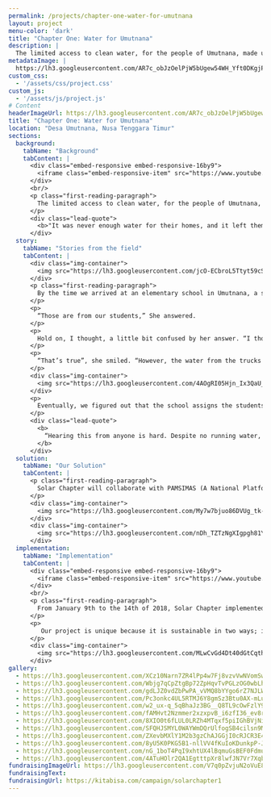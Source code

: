 ```yaml
---
permalink: /projects/chapter-one-water-for-umutnana
layout: project
menu-color: 'dark'
title: "Chapter One: Water for Umutnana"
description: |
  The limited access to clean water, for the people of Umutnana, made us aware of the substandard living conditions still experienced by many Indonesian citizens. It is a challenge to obtain clean water in Umutnana. More than 700 people in the Umutnana Village, East_ Nusa Tenggara, lack access to clean water. These villagers must walk two kilometers from their homes in order to obtain water. Each day they need to make three trips, which is about four hours of their time. Time that could be spent doing something productive or their own lives. This problem gave rise to the birth of Solar Chapter
metadataImage: |
  https://lh3.googleusercontent.com/AR7c_obJzOelPjW5bUgew54WH_Yft0DKgjPs7Z7iKpFWmYQA-OriQg5KM_jUL7tUuAiS8UdFqTUMyL99Qk3h7NOKRXVhyT5R-hXavajvlt0Hoh6VyD4YzTi_fRoufey_whk9e7BuX_wAELAtQXSW8n6NDc_YhlTGzsUhUd8rZqifH6AQ3mWR6AvxiMEuvLKkUKNpIkNhPNYS-WA1NtgMPExgrae54nR3PzGOfSu5axAxiZcn3jx1UL_kbe7Q2G2c11BIYUH2jLerqzeLuCpxi9u39jIbvhNE8ciO3nENsnAVJL2SgKysGLLjFUULw4kFxe8vOp7AqtOnZ17fVJ1gBn8LPKNGFpJx7BDYf6SdVnTRr4UPZw5w3VeAbbwUaEw5CwAGa9Z_D8F2mjXQiWaescLdD7DigKnpL-bfSVdloAJTBaq2ApS2X5K8ts5Uh4aKWWNSXymenvMTkjJbHC9IN7DsKMUO_BxKZkvQXJja6C04oKM1AgRI-Cnl_ZDTWDduxtLLise4g0RO1KfH39qluiDvyyp-TVFZfxqMl8YqY-XDC3hthlv-yQPrviub86NQNXhxP0mx8wWEHacvggf1qa_s1eEvIeUV9WWLbASkFgD_M99VGIo05mV0c94HaNhJfgFdXzZbqovfxPLcbyrpQCRcxiOhfdFatQvZKh6aPwqdmZye2QdJA9cVhfGkwzMRpx3RNmTo9pTV70hMN0Z5KpgPMjzCErdnJ7Nx7ml8hbANyOFQ9ZrpMUs=w1453-h969-no
custom_css:
  - '/assets/css/project.css'
custom_js: 
  - '/assets/js/project.js'
# Content
headerImageUrl: https://lh3.googleusercontent.com/AR7c_obJzOelPjW5bUgew54WH_Yft0DKgjPs7Z7iKpFWmYQA-OriQg5KM_jUL7tUuAiS8UdFqTUMyL99Qk3h7NOKRXVhyT5R-hXavajvlt0Hoh6VyD4YzTi_fRoufey_whk9e7BuX_wAELAtQXSW8n6NDc_YhlTGzsUhUd8rZqifH6AQ3mWR6AvxiMEuvLKkUKNpIkNhPNYS-WA1NtgMPExgrae54nR3PzGOfSu5axAxiZcn3jx1UL_kbe7Q2G2c11BIYUH2jLerqzeLuCpxi9u39jIbvhNE8ciO3nENsnAVJL2SgKysGLLjFUULw4kFxe8vOp7AqtOnZ17fVJ1gBn8LPKNGFpJx7BDYf6SdVnTRr4UPZw5w3VeAbbwUaEw5CwAGa9Z_D8F2mjXQiWaescLdD7DigKnpL-bfSVdloAJTBaq2ApS2X5K8ts5Uh4aKWWNSXymenvMTkjJbHC9IN7DsKMUO_BxKZkvQXJja6C04oKM1AgRI-Cnl_ZDTWDduxtLLise4g0RO1KfH39qluiDvyyp-TVFZfxqMl8YqY-XDC3hthlv-yQPrviub86NQNXhxP0mx8wWEHacvggf1qa_s1eEvIeUV9WWLbASkFgD_M99VGIo05mV0c94HaNhJfgFdXzZbqovfxPLcbyrpQCRcxiOhfdFatQvZKh6aPwqdmZye2QdJA9cVhfGkwzMRpx3RNmTo9pTV70hMN0Z5KpgPMjzCErdnJ7Nx7ml8hbANyOFQ9ZrpMUs=w1453-h969-no
title: "Chapter One: Water for Umutnana"
location: "Desa Umutnana, Nusa Tenggara Timur"
sections:
  background:
    tabName: "Background"
    tabContent: |
      <div class="embed-responsive embed-responsive-16by9">
        <iframe class="embed-responsive-item" src="https://www.youtube.com/embed/-RNLg9QljP0" frameborder="0" allow="accelerometer; autoplay; encrypted-media; gyroscope; picture-in-picture" allowfullscreen></iframe>
      </div>
      <br/>
      <p class="first-reading-paragraph">
        The limited access to clean water, for the people of Umutnana, made us aware of the substandard living conditions still experienced by many Indonesian citizens. It is a challenge to obtain clean water in Umutnana. More than 700 people in the Umutnana Village, East_ Nusa Tenggara, lack access to clean water. These villagers must walk two kilometers from their homes in order to obtain water. Each day they need to make three trips, which is about four hours of their time. Time that could be spent doing something productive or their own lives. This problem gave rise to the birth of Solar Chapter
      </p>
      <div class="lead-quote">
        <b>"It was never enough water for their homes, and it left them little time to earn money, study, and achieve their dreams."</b>
      </div>
  story:
    tabName: "Stories from the field"
    tabContent: |
      <div class="img-container">
        <img src="https://lh3.googleusercontent.com/jcO-ECbroL5Ttyt59cSPnEupSyKdsO9iGzAIL7LUabj3fUm8sClhUI6pUqNERx0RUW8dchr_j_6mtDdubYmbPaGkNPQN11v4yCwIIurgr5s2x-Ke-Oto-WIoWant2XgRVsiSUAJ-zJvF7KqFVRj010QoDaaIpOp1jjAW3ahNKSp0wcLnJ8NXVKgh9rwd1UgDKJKY7s_17RC9vFg6JREfFKa3rJyFrPZDHTSx3eSwRIDckoMdw_0PIx8_XyZMEFVnkCBVG6_ZQoNuelUegh0qVGx6Bbr8w_H6MJ6HRO7t-98MxkB_3d3RJIkHxEh1o6lyWfz6dqizaxEIyNiac40tj9oUPS18SHOLxk5aR7VdAkkR1p8rot_eWeKclgBwefYDMxqIEJWIH9dljJyOOk4K6MSGgd0PaDLIdpO52tpy5MEzI0XorS8_yZjattl0tdagF9aHZ9LyWk2e-RWoxA6qSRCrISyVsscNdIaH8PrA4wRO9LuKG9hXbHftT0nloJ0DDdid0ghgwUiSnGy5gXc0-PQIg1VaYU2ukFNxabUJ3FZYR7mSZLe9mVwNQfCugPu6nVshSzTckmxqEaNZeaCcKTtsO-kTsc3hSPlaAjX7mNmUGK2oDk7KaL0VGbsfmK8N6CTAYehYs0iK5TSaQaxKrX-pycGj4gI-5dnTleM0G0MUg6OzZl4XZrmfKVyYQYI1GA8KFS3ttmVWB4Uhkya07LjPUwDgnuakyPN4ZOT7wxymFo4o3ed4eI8=w500-h375-no" class="img-fluid" />
      </div>
      <p class="first-reading-paragraph">
        By the time we arrived at an elementary school in Umutnana, a small crowd of students and teachers had already gathered to welcome us. We will never be able to forget the warm welcome and seeing those excited faces. One of the teachers, Mrs. Angela, led us to rows of chairs in the middle of the field. As we walked by, I saw plenty of empty buckets outside the classrooms. Curious, I asked Mrs. Angela what the buckets were there for.
      </p>
      <p>
        “Those are from our students,” She answered.
      </p>
      <p>
        Hold on, I thought, a little bit confused by her answer. “I thought the water for the school came from the water trucks that deliver the water every week”, I responded.
      </p>
      <p>
        “That’s true”, she smiled. “However, the water from the trucks is very expensive and our school cannot afford to buy water for all of the students”.
      </p>
      <div class="img-container">
        <img src="https://lh3.googleusercontent.com/4AOgRI05Hjn_Ix3QaU_YA5gjLYPIoprWGj6W7parAhSYUIVUzhkhVbl1zdvpkVJb8Y-etZGg2hiZ_HdHz3rs7YijBRLx_ZbBvKCMq_3lMEyyRDJgH0jOOXZt1oP6daK2IMX58oOGWC9Dm74CiBl6z03KbQr_EgZcbNPiSStUVt5Xg-tBYIur3biUFy9_RQhH0nY1uIe_5Pv2_-0k5t_7JlPOgn8P9d0Ror18i3DxVD0iEXnk5CeypMTH4xVxNFE0VWImSNgygFOzETFQQCcR4BrAo1P5s2QpuqafSOllGYBwOklWzjGyicrVeq5Ow03V1aRD1b2LNQoMTQoEYXF1MxdPH8RdH8m4pBbUGqOm261EpMVPJtFnmlhPmPCfmxwX-9jKykK9S0VUoRGyBJmgwg8u-kKZlaYSHD_rkuYRY4Oue4tTqS3pVyKwYL6pCrLQ1fuuAsfIUAbikYVVmEc77h4SDyaXkAw55Cf35vE8oiuvV_1JKOzc5wUEBpm0kxqxUpYmNuChM63X433iKLet3Jv4ibeSqix1MGTa5MLD4QvEXcbnl8M9C-NDLdM8F108dPsVEzBce175TMlEE7YqidtZdGeADdEg-UHejkKHEpeFLUs9fNN4PJ6WtDlnzXnLfW8wdfk3kyes4Bz8EmEq6o01ZMHUTxoZ5P6Le4LNFDsVJdfwVZd4lXeSnkx5DDiQVHuWHxKziDuExtjNNZDf3WVv62WdJlW-iAlG3isuqR4JJX_oG9-nicM=w500-h333-no" class="img-fluid" />
      </div>
      <p>
        Eventually, we figured out that the school assigns the students daily chores to bring water to school using those buckets. The children of Umutnana village would start walking hours before dawn to the spring to collect water for their homes and also for their schools
      </p>
      <div class="lead-quote">
        <b>
          “Hearing this from anyone is hard. Despite no running water, every day the classrooms are full of kids in white and red uniforms, still eager to learn”.
        </b>
      </div>
  solution:
    tabName: "Our Solution"
    tabContent: |
      <p class="first-reading-paragraph">
        Solar Chapter will collaborate with PAMSIMAS (A National Platform for Rural Water Supply and Sanitation) to provide easier access for clean water. Our plan is to build a reservoir to collect water from three water sources, which will then deliver the water to the distribution tank near the village by using solar pumps. From the distribution tank, the water will be distributed to 16 public faucets across the village.
      </p>
      <div class="img-container">
        <img src="https://lh3.googleusercontent.com/My7w7bjuo86DVUg_tk-jCdPINq2vBvAXx72Ml0mvL6mChc8NZJQD96A7546u1chxmEasCpSJcJWY9EWcLz5Bvt-QUw92iX0bfrqDhcMsPzRq1f2QVYOwKWrhscrr_DHx7qgLKZdeUp6241W9gXb8AXDuBLWw4PXEE_dmGgjwp9goGWoJ3j_i9RDP3jv7oSNQ8LX-Nh2drnpjyIbzFK_ynYsT4uU73xHfT0lO3I5U89KY2CCcMHJFTOxZS_73Xm8SF5JPXyXWkPJd6U3b2KB_z2gZ17ZU8k-10Aj_DkofyB3Y-vXVfjuCmnDMDmk0rmYq-jPSWq0i1faPkeCd7Hm6YtwpMTd6G61VK7IabgKui6pUJfT0eMB3TFPzbgbAbGyItMu1yv-LAhnkmON19N0NYK8fUSL8rRJd_qqBFY1md2k6AyCANtSzNW_gcz5dXlm5-SLCiBsrStOVyP4sNNpcbbDsLgFKKKOK-Ek64xtffF1KvkelJ3wIFT8P39Pp184OD-cRty8xTw2lKbzl1WwgP8Mhbhk70-2vztP3T8asjOLCT1MQC8QiyB7Ff61_Ikn9KF5BC9BaWem57cvkltAwno8syHMsgE0rcrrZ2HFRVCA4AltH6aT_3GGNFat08UClMnw4iswTIXpM02TWJdGIeaO56OID3l7fOn5yqeu5LXIJHucdQJAeLJBuvMA3VJd4mQ-34d-bLsMG6WTNnT_LCsPHCkcLOPNvy6PHLQkG3lw3z1b_GPi77z8=w501-h373-no" class="img-fluid" alt="solution">
      </div>
      <div class="img-container">
        <img src="https://lh3.googleusercontent.com/nDh_TZTzNgXIgpgh81Y8a_DK1lNA4Zqp5hufeCi44_N9zKwkU0zxmC3OwtxeYMd2d0wJ5l2fzq608l8AUL2H_Bpf2_JzjWQ2rStkhqX3949oMJAdWDfhCPw2ZamUeLzLv6hupNURyz0G9vSpFjPzR2-Av7NMHlyALYEaZMCdHrjYLNsG8C0Yg9nx42t-MBStJ1eTE_NQY72CPri4iMxmhTXdslK_AsIC8f6vsBn2w3uXn4xrRbXCwA6Tyx75Fc1OxS5677drELDgr1YteeYYUTYh3AuKtAk-U60yWGwKCsUvGRbWMFLU_ZbDuxOhhEyIMT9L9s7qWsrPixCtwxArBavrIhF2XLMKXxSC5sdl-BfFMUH26eoL75yxtTLfMEwa_ClKdyDqiknsZwHkndDAZJyjSW8lruV0BugJD8mW_cRnsd1Ea7KRZzxdGKLUY_dlDdJ8OFLwPeZuz_ejeWVttCz8tf8WLHUYZvJBBUV28trGxN86CQz1ZFqQuMC-yUho1xGJfokYA5rhn0g95ppbgJpX3d-0CO7vw3RfFXSJEZfsk18SWEdsoL8dRXLI_FHGywU6d0WbbV35yl5F9jpvRnWWIBDbBYRXU-M6gJFOiJYlUkLpbHYWRl5jaDIwhvE-Z-1bi4-5QL15Av-fx4WcEpR2npDSB4I_NjwIQOW--mv7xslYgwFj40xA9vTa2pN16oTfk_HlYvPDQhnAFwrUgaTM2ADhpzbmKMumk-lFbpZqnlQEpaKjD1I=w470-h484-no" class="img-fluid" alt="solution">
      </div>
  implementation:
    tabName: "Implementation"
    tabContent: |
      <div class="embed-responsive embed-responsive-16by9">
        <iframe class="embed-responsive-item" src="https://www.youtube.com/embed/7ayZzjKq-KQ" frameborder="0" allow="accelerometer; autoplay; encrypted-media; gyroscope; picture-in-picture" allowfullscreen></iframe>" allowfullscreen></iframe>
      </div>
      <br/>
      <p class="first-reading-paragraph">
        From January 9th to the 14th of 2018, Solar Chapter implemented its first chapter. With a plan and design in hand, we journeyed to the Umutnana Village. We were received positively by the villagers, as we came to fulfill a promise we made in August 2017, that we would ease their efforts in obtaining clean water. As we built our solar water pump, the villagers were eager to help, aiding us in digging a route for the pipes, and constructing the solar panels. Now the villagers of Umutnana do not have to walk two kilometers daily to obtain water. Instead, the water will be available at 16 different public faucets, available in less than ten meters from their homes
      </p>
      <p>
         Our project is unique because it is sustainable in two ways; it utilizes clean energy and involves every part of the village community (men, women, and children). To leverage the 4 productive hours villagers now have, we provided better school facilities for the children and reignited weaving culture in the women by helping them sell their products. Villagers also take ownership of the water pump and pipes by setting up a community fund to protect and manage their new water system. We also continuously educate villagers about the importance of taking care of the pump and how solar panels work.
      </p>
      <div class="img-container">
        <img src="https://lh3.googleusercontent.com/MLwCvGd4Dt40dGtCqthVZeEO1N99jY_ccmOn-i-m83Q1mslFQrO08dBkw1t6gjzMZ9eFCmIBuD7hAeWwpe3vWpAtGtxSKGGz3M_yRjVFAoheeysC53OmbWiuHU3dIJ4shP00-V_GejfA0VfdHEOAlrIVi7eDw_4fDU7NZs9xoxOAINUCSRe0n1yGpHE4HHHpD2MbLs-V_KoyUIAuXaN0PhOW941UYnnl5ezoGUrqWsvSpIFVtfYjacBvoTde-cTopFKhTbZFS0MTpy71TMrt52fBURfOKOy5IJJt6Kez9_ONIJ4S8k6bNPrBj5gyTfM4kZrKQyH-KqTro1ZJDq46fEx_6J9z2tDqhIIeoiQhxLAmvRa9n_eCnOa4ndKjxQqPrINNNmxN3smVvyNjun80pzRfNA79TUhn53XlX8GGhMAmYuADrHbfODJnoITr16a1rt2l3Y9QOvgEbaxqGZI23zS26KArrrqXY47XGDTlmwsC6Az94guMQDy4INTzvsmydMtgGG-7l0SnUXQgBUXH5yy7ifbG-dfpdvAH52A1UuBxVIKCPbH69ndB1PSfaAb-BMsPO111Vm07x3Pdq0Nd6T-1BiWBf6Ss7sQNsLexzdwelG-VSQEK-NqcY6PIO0Mk12X3f1aPCDbaJW98Gbnev0anTmxdzV95zusR_qIei3sHfJJmskMo_f2VuEISReuEqdwZGezrCLvLk6z6VwOyaO_SmeGYnJ7hB3qxbr71j3Yqb3TLggZtNBM=w600-h847-no" class="img-fluid" />
      </div>
gallery:
  - https://lh3.googleusercontent.com/XCz10Narn7ZR4lPp4w7Fj8vzvVwNVomSwBA4eJaTbZ9ijlDXhXzPRJhXcKaGTSOvp5rvOQIdgKd92k54znoHt3ZmSxS7UqE-PIjpCAiJKI7Ni1q6e-q64QS8lFhkv_q4I5KfjcXE-EdM17tUTuJ8P1XxMHL1CzBAEUsNZGXExP08GtFYlURpwuOK564rFcCBhWS2xT3G9hwQJyWIJNZbzA2FBMmtOx-WNw5DnY8GGGJWiX2lIO88UXLB5mjsltCHpc_Ra1eB9IibWa1JqP-MYR6I8xjoupdfgGzfNI1k5ypwrm4nTYZVWyJYQyzx0FVLniB8sB814rXyEDVRLQySBcyAdUlRXqHefN8nMbniT6_hNxmJNTontbwNY_ochRmpoqFdgvKWLQLUCXE2hXMkoYbw0sW51JOYnt8kSRUehFoFwgp0vgl1Ipf-Z3xqlMcQuW5dlTLlkNLvUG0zr2xGIScSkMVjOs8U1oTMkQykzazpXXWvAxn8hd40H2fDXWcOTcziIPPmwo6msuASYnW7CGGsDK4dqwB0VpQ-I4URiCWsYoF9gncx45xeB98T2dqz6bU1-Epbqr59sjaBeElRftMc3NNLt_x2f9S5ntMqqLUHtkGp8AXMULjEnEGnsfESOwCFrixVf27w235EdyKbmdA0oDwZad7r0HXCzrFMMGyKWHPVaOUMzqCcAt94hhbS9nMU_lMPOuHD74qrfLWYKGxutWVJwvPKefstuXHyVU2_8C0TbtrhuQs=w1280-h720-no
  - https://lh3.googleusercontent.com/Wbjg7qCpZtgBp72ZpHqvTvPGLzOG0wbLhJj5bi_D6GEXHGSaNByzv4_-fsn2FXeY0PLvBqzwwl752_Vs0lMYmDU66SDL0irJtus21JITVYOGjQc0482N8V8Kw-B_8d66y8jj4RGilCKCBa8TfZ_nFX2_oVL-i0h2HKGcwTPyNw0uAsVKYwe5ufKjSAXtIljxTdWYieyvHpCtEM9wqCgbOmysG696wm46rzP3vvMYuh45dwWahWMsQy_99R-vAShIfGMNf8fYqXsdLN5HeVSivdgnQI2ZHowk18Bw5j29pRL16oE3hBGtE393Fx-Feo_Bo9fHhQ34nIf_iY5ynoYq7J-prv6Snx0SYsUEuNxFxBdYFSplOuzW83zkw30ssAFlA6F5rLpEI8mqsJH4mIOruu_5DEjTY5kFYuCG--WxHRIBy04hyzuA9rhneZknRVq9nEmiwrCpt14J0Kd9_TWa70S9YWJKbqNSIh0CdAri4vEPvZhSB_xH6yHjz0EtYDO-EW2W8WU6qpZuvImeKR5jl-N_vaeNPyCelPFkoxaB8Wk30P50xOtEu0QJXp_lKrWTvnwgyBu_eWbKA4LZkcnQqKgPnklnOH9QPzXlIRVWaVxeBwT1_Or6stbhWyGvZYL5DCTGsh7JZSc8Vzfsyr2i7zrUb8lKjfbHcWjQcHWBNne7PNwWS6O6EsEGlhVIN3_vOautFAvfs5MGExf6ONzBDk5NaLxYDlklsuCw1isCJn7Rc71t9H9gYfw=w1280-h720-no
  - https://lh3.googleusercontent.com/gdLJZ0vdZbPwPA_vVMQ8bYYgo6rZ7NJLWAG46AdifiB6UmqWevEZNU42FeF6NYORvMn72nb9KPfC5H8apb7sVlpnPfa-CPu3s7imRTJyRQ4gjz9-coH79xftqyMrc1OqKsBfkyAnIqmghQkhFpNdn_clrAiBwjmUi60D7Sujs326mqoTzPcW3a94vmPQmFR_FvbAn2Fq2kPw-NAE1WyNDUM02mdyy8gKfimhtqqmgIwimZ-ugCYOypURRolkhZU__H4mrLkWlNAQG95FDHPd1izTbtV6cr_cEuq-DKQ3ApIFJmyKolQhjoVVCzvzwhUwGsVlBb2YAO4-tQV100SMiKdT24vxrfUvo6sq-lsv-tJeoQkDTgW-G0rgQn_OtrT9QPaw6UBTxIg3IHIziWcCrHiPk52tQoXjjGriaBE4gm8mNwtwmy_totxYMe4GaYd0WUah69OaJmD6KbI2wheb59tJdMY1h-_JGKqf9SZQW_vozJ3RQiank6wK-ET_LScDy0wcHCDOJ-ZMdbsa36k6SyYeV1hykKpF4GSn_Sj2cTKopvTY_cfUjLuZiQguzrUZUfaIqLUywpSWDdivWHCiaf9PuamFYQCuR1mrAtY_4Lsp6bfPfTXh4zBuSot46B4br5C4yyeIEsXv3lMRNw5EbsvAfA03aRJ_JOsigNDNj0PO0O6KYx-o3rstA6iYuV8RlYnEJNBT9mrx78JW30f2iNo9N-Jb1FtJelU42Jp2y01UUzMTQLg974E=w1280-h720-no
  - https://lh3.googleusercontent.com/Pc3onkc4UL5RTMJ6Y8gmSz3Btu0AX-mLu2-pfjXDww16gp_0szqQLVL_Yj_XNDv1oA0ZORXfwvLEMX5CklIsLhj8GVBGRlKtOg7vFDO6uNbaj8Olgh7lL9TeyAQ_Eicn965gmWK6nhoFShLf6YPFmfsmFe6fL9msMYM5CAJakxJWnERa3t15YDJwY1RMXMVLwuaeN5JG6Bd7C0gc5fhXaC4ms9OkIefFy7rQcKL7xC-Irg6hV8axQMvzcdLAIsLZQJKlJysNnee7zDPqGsKjzmKxdIvp087NIHw3gN1258UPMEhOSbgCt2glcRLC3oL7mlJiNst0pIgZvy6OH0IhLjYA96OZTPe1tlCxyob1SQJ22bvMuGK3fwfPo5a_CUIF_y39-ioLS6vPa13CW3yfBLhxfaG5Xrk8wtY7WyFN-IFVCPdqudFxs7K0JRsOFF6TbMP2T73uB1RTPcRVntFYNIoOU5Gnw2Yrve9iSlNP4fIW-7XeSUBnEIzth_Cv6ZR2oJtf6ozhtTRq6SY9gBMKg1leeMVEuSvn29_IuiXhcHMsSTW6DX_kmaHGfsyUOlMrVZtGH5tE8MR1UacfCBSa9JylBxTV3EwaPyV93yPdHQ55wwMpOJG14YtB4ydlJqEg6QEpWM8h39rDPR6HzTcE7tkLYBAvpRerlhrdS2-mXBRGzRYvq6-74dFdF0xSRXQ_csqIoScDuX78FKU3mD6ttWtPdAT-__uq1RwA2gRDwH6mFhsBtCHcZxM=w1280-h720-no
  - https://lh3.googleusercontent.com/w2_ux-q_5qBhaJz3BG__Q8TL9cOwFzlY9U4z_abkkjZgW7VgIEhfV3iK_TpnnLytk4JaAsWOw2zYbGfAV79X2h4WL3aJ8X4vVDZrrc1nhfgTtTtQi867L29Xya41DxtxoVwGa3NMHRbDpuAANs32_hAoW0g6YHSO7ebVtU_bhooaAb3rkMhuSXD0FSYWfjkUnJw6n6LV5G8Oq6MzLy5sqf6HmixBf8O7W55ofLGJWQOPceLupa7ppAXOV37NGsen9Kp3HYWWF3bY3qOIdYDIBruShM7tcx_lstS3UCwfKjrMDt4aUcgOhTiIGhshm4sv0pZPPL4IOiWpygOyJqOFJfHIwn9kINi24pb1HgiEM70WL4FfK4HocSThZXn1h0N89ocWpNwtO9FZ_A9ML9ERB2rwuAbiJHMnm7NmRSKkmGHfNls2O2aLhEQVum64MrThpt3sozv6gHX5sezsan_YmQfkitX8FcDWHW0dLwQMstrXyt5dk8LcwXJaVfyyPl8VvGLRw27wsDQHfhE_5lG8US1P5BiETbMcgX3K0zrEgJV8IPpsBBNcvBUPIARGEdigZWf-lNQpkI_nmZQCw9c8-Zk0hBEaudPUpIeUBZbTEaGqcXqDU5-w9L0OEvBkz1Z-HmdWnuiXm0tlqRf0WZcuCf4XIJ9fTx6vlv6SK6tV9hX_9X5H35QAFc7kv1HV66bXx4XaduTNziUabcNenuNIPEOb_zvix10h91qxa4XLHu9ZZvaEbf0z6E4=w1280-h720-no
  - https://lh3.googleusercontent.com/fAMHvt2Nzmmer2xzxpvB_i6zfI36_ev8rgtT1hD8u_9jSxhn0ioSHE51zzSMIelwr29xZz58APPyZ5Itoeej_5pioqeUViLTKtiiD7RB8CZ3ny0_43_ngJq40n3s2WwV0buTvPBTcW9eQYUPFXYzQPAQFSHlUBwMkFMRGHuKEl-21GrIvuRuLu9IiscPFMuekAYyzvZyCpVAfK82UlfCQlzMZB9NnBj1yHOd1Od2N2oXfF6_ZtXE6f1_rxNvBGeOJ9B8lXqD7Ig0fVAnUWirMh2ScRl4sLbGg9cU6vrR5M7a4iHmztCRz10l-Nq0njS-146GahPElSuxFZJXL84OTdCL6vTlC1cPklrShuvriO7PfQMQqK_vAF-JyJnSOo8Xc_7JyuJoyivQCMV0FheojQyW9lCnx8pq5THqSmp3ICSPVANC6TqrlzRp_EyuuvZx4BK5yLRUfAZSmMd6sISExwcTTO-Lm_gR1-phtsYgMm1Gk1l7egZArzAfA14_95Y0kROMdG6ZLAHVmziNqIfswo86Bv2o3xOV0HGVmfp8GLhjCA_WxFfar324lWqjZg9fgahRQD5npFQGefnooYduZnbi9BNsuL1eiOMVP2hb7SKDXKxENVRS6jrlhNo0u5sBJ93A6W3jUDgBkudBLkKxRYjdt4UEEofRhq5yLvgwLLAwkrDH-zl16cnVUTuoW3j7c6pxrlZXtyvKrvGAw5PGYLkyWLG1TWNsP3CZWUAfofGmW3ntgZ73gdc=w1454-h969-no
  - https://lh3.googleusercontent.com/8XIO0t6fLUL0LRZh4MTqxf5piIGhBVjNiqTW6x-cVBk9wtrKFI5pgyg8FoE3yAzyfoGulCBZ_rqo7j6DmpJfBatl0AkrelElLckSuOPGis5z0yJtCQq3RO2wXDI0Q1DlZzM98gO7QXX-YxJBtz7bH-yqVHzeqqAlH4-U3-51rlPwIJKnRfaV5FsicBe-x3geAnwp-RW-o1FEfBBkU1lsFQfxvTHAtJCUZ4bvHd47rW9-R-4QoiOew6HtzBotfftnln9MADw-O_x4pUeS0j-Gc48rMi0kfS7DSN3lxWiLOMtjTtYOUaJMPuwb93SK-h_rB6NvNMhlW7NmYqoL196T4SZo5Uc5H2XVWRa7vA7G_bHJPe55l8j0IyJIn7KK2EDZESe-zUUwSTLt3eBx4R9TmL0AQPOf8FW_l2QyED2c76KRsn2f3qBg4Jd7NU36BrW1Z1CfSw1afif1x4iOwDw1CDprGdSOw7qcdZX9AmdGDZaV70IksM87MLuAOXAFpOIh2vxb0BgyVVKd-GlbcrPh3m7AbA-LKTPmSUAchUvtXrnt6riOcpPozP8jV4cTMmu9aYlKAnlsX4gAzIu0D79LUSF0UAJ9voQt_lDKtmS8SJu1jSNptuc0akbW6C_H9HxIUH8rzJso3IE5U4UhQBe1p01qwqEyQitJvxQ6Vt901J8CfrZfCnLgqJeMJ87ApDyBMZG5YTDXd3qZClKgIe2fAaU-UhfoPs6bm7RKix8olh5cQHD36_UlnOQ=w646-h969-no
  - https://lh3.googleusercontent.com/SFQHJSMYL0WAYWmDQrUlfogSB4cilsn9MHZE1N1u2x2p39_ph0SANicTbWA2MCiBrSyflgdM2qag1vDBh3y7x1ndTNa9hTxIqV-cvKAyaCWdzAODyiqHdmZVTkryKlLKb_mMCHgfxnvBtLx9dwoYEeDsLj4RJhYh35ksozABVAjIUd22q4zdehG1orrdGnEYKzg7ndLepXB6I5IeBScgs5v7aF5aX30j9hLHLcInu4ZFGhmvy1oPlo7wi85vGk9L0Z8bI4-XYUDFRnC7ZasguATETBo_5AQnawPqrwEVHdm4vHGaQ8Fp_i5xR32ns-W-Lw-m5brNlSZ_DipaZ2viUmuBqsLhwK8cA8feTzsaidkmb2qVyq4mDqNDC_nxpq6QuAHByn-7Gxj5Fn86PPAWOVXKzByGC4a_DBUrFY0g0ZXRMHRJMs4cZqzz3wgZGWnwW00mMPH85Js4uE8lmntgBMmkEj9q6C_xf9CWgx3svntxuL6ie8RjlvEl32RLh4ClEzl89dH0nc9rFQuxG5J1uNmtccX94eykpR76eD1ACnA8bMGWyOlJdLJGzbhrCaGWKbY14gpQoyKyg2fFdhYUh5aQU-J2Y5JhTIIgZKM7hE4paqOIgc5sHEtRa1xTV4lV4kyZLbPtyQX69NSGo2eliSoIr9IogYfHRjK8og0ApstMyyOUTk7khRMi5q1AudrOqS7Tqr2xu6EO8MrvNHRtpRvVRTqvCE5uec-Lq7sI5yOjnMLNYJ3eaqk=w1292-h969-no
  - https://lh3.googleusercontent.com/ZXevbMXlY1M2b3gzChAJGGjI0cRJCR3E4V43JkOR6E-SLvvBVo7z__WiQsnc16btIRi8xn4Kxw661L8ZIDZFNFXsyE1BJQFDRM4CIPJjj2HNcJn4EBBJLsRZhj6kqnWK5ME6G8raC5oxM4LoTnOPuiKcfalNVmnWF6jN0X3gfvBAN7YTG1OsMUVmTaVcKVcTuNrELdrhHfmU3R24Fykg3At-5TSCTnO-Rm_EhCwgXKxlNlu_7cvir_iSXuC9gePkTssC4ym5BE2vu0PBv7-hPDhjQvX3USbnwXSJpoUS4Ab6_TDAb8uh6t-LhT5aqkjKDZcb8FbBZNz7c9J6N53xGTyhJwY962V3x_BYsKovPuo_7QEGVHyCi5l4lIMBceBLo9OvsqYtfvFH0tmn1JcI0iNCnMvWnKYuPJep8OV4sDgFqbt7gJLI5OYKWs7TGLrlLXxEMFQSxRG7CX2q5qoghO9aKguui6QMsQRcVPrlnE-lHEI4ks-5KiUglF5OjJ7bJxkSIQCPUBaKpnkH_WU87TXBXIdzM2pKIru9I4s_hBt7iY4DyXATo3eUBS1aGvfD5SCRFUgIuY48lgu1hQWFDw1j2gItCxnteHHn3BStscnJRyrh_ctrsO1GskPjNxca3A0Flfa-56ZDDg-6YutPUObME0G5Sf83bqtNqWlBe01BYVEtEusoH9_uvwuyUhA1hCiJyGMEUAb8uqrRmRimJjqaUaN_LoAj02r2paH4AF47TLH1e_wDXlA=w1280-h721-no
  - https://lh3.googleusercontent.com/8yU5K0PKG5B1-nllVV4fKuIoKDunkpP-Jk1S6Y1ebm37ZSKgXNDSpUeDL_f5tycbFKhA8GmyoO7_usaU2xiThrhQnQHVXxEFK_jfUJzl-AIjtUlST3KaizJlea0DYdX-u75ctrYXOUzsg4pFMuVC360dxhjEDU_C0rrqrJkjz0uWEOIqbMF1VO9skqPPv2AlKbsY_EaQ0Ej0SQSHyIhy_UsvLTOookNqL3vsN3Kq0Gmzpualdc3QSrwSuRLuXPYnCyKo32J1rxMjnwaBcRmh_i5nnXseflPyiNohWVdmz0FTZ31KvwZtGuzGL3xanVPLiikawfRfdE7C2Kb4EDk5qtgIyfVFvHhPuDk-wK8DYHM8fzG5ilfMvYmtcNZXojrGSn9i8QxbH8ZAeIgmDQ6eZ13PlP0wcKaUyXXlfUBhBpN2e2I5-rxjrCd3gfwM6x51d09GLuAvruN_E843BnqfIG2yis--PK1DDH3_CDBqwenpG81Hq39ZfC-nNXC4OrRJ0K0Ys1wmmnDWzl23jtq65dbvZ0ls9RmxqjpM_dskqMeSfgcwnu0m5LORy6XObrRY2FQ5nD-TXHz8adpVzFkUUO5vYKOS9HOCX8qIf0C3OKFdUprf-46X1Hhf93WKFPGKe5N_pcX1i1ED6SByq9BQGzfiqmF5Jo36hBT4m9DLbk2ieI2QH2bQ67jZn-4MkcV4gu2GiEbsT3Dii_IQrxcEo_xtvNeLzsESqu0uJfcKtYYwQaHDmLvkQ4g=w437-h291-no
  - https://lh3.googleusercontent.com/nG_1boT4PqI9xhtUX4lBqmuGsBEF0Fdmuuz4AdOHmE7iTRauj7WS5N-ygRNh8pFCl4NeN4USNasOUYbXc4cJhVHwKAuAjrUIei2Al9gWBUtMeNpr4WC5PdcgqJ76VIVOpD06SSIIKLhxShvmybJOscbIQ5SbJZCaKOgjNNz_8MJQZfTyDDdMpDs4kXp6kxx7IGw2_dfpCkdwTxlDFWICwowuMbe_U4vExuXvBHs7WuJbKP9nNaAwGZLtOBCS7EJSElY7xb21aK38O7iAneNzZLQ4mPKsA4oUUFp_toWBQrSs_AJahVnyy-NYVSGT5JtmHCBDJiLo846i_I51YmLtEXq7Wr3P1GwLSZXT0oJ7a29F6lVtFpm0pVtlHIoh_Nojn66Tz37zOcArp29SBlhfhk7-DoWVZvKGltuUMDZWZ6nheE_-IW1p3l3tDNEES0xVuqOFFECO8YIhdJiFjWZIvPsIj7BsarF2ziFKDLCNTixecWnuVddvDf5m_9c0eooONo-Rtn9MIJjS4-F8ZLou6PcN7kXL-KtBAzGJ5t7ao-NR4kKb84L_fPRSowlj7jXCDNQJSfAm9BTvPnCHW7v__CsOLLSM632S3SMRrFfDwZ6EhPUgSTkaw6NJ10p1dtmJw1Zi_OK53eb-K6K-gI_cCPPZgAMJeMA0nQkzhUkoNJj29HEef558C4FjuURcNwdRCg3Wu06oyZgH91UdjGneDHZJlT1QK9WoqvZLlnnJjEmBKa-jVXNuEpk=w436-h291-no
  - https://lh3.googleusercontent.com/4ATuHOlr2QA1EgtttpXr8lwfJN7Vr7XqbAP7dO3N4y23Pzd0pWffykYIcsZXLOkAeQUuSu6fJzNeWLMUlEnNhyNtCdoxB-TrVxe0heCpNFFaSb5vSYkNFhHrTp04YvTLqP8J33kGWFNurW8sQ1mlXEB4DRgSofGet7dUfC2L_eYhR2TTQD4weExk2X_BqeqG44f6Jw-xJXEgsnf_nm52_27rLFJDENkzwQoS_RSC8TMLleS754dx5ANbovsNmEapEUQS70Bnjo4MOFr38Hnq3DIyA6cs76HW-9YhG-Du3RBACQh4TNyOkHJ1kK3sUldetNtrXV6KFSxLjVtTws7glY6vRrEcQkEm5GlHSUVyS8puGm7ZD09C_dVCMWAHjimY9lS_TWHg__8KRk5YFxXvweKP3DfyNo8CX3YG9jj5C7eK6cRN-t6kYbPXkhAs-LMasmW0-pIqyRkxae8X2TOG8BYdquGDfw_rWKFIMsxpWX4AO7wt6_j4JNnIQN33yqMM6_XAn4u1es-vIYY-UVmI7vWUraZRPTbLnb30Hv3QSuSwYnwS_3-FO_L7ehpLI_iy2LXddYyw9oELE2dSud-8I8uGgPTswgpHs15u5O-6Hdl3pM8P6-KGqG9S3oU3z50Qz_gYIfMBDJHOsZlHMkOp1SIAeXkNaJZdRGND8AvUjG_0QmK3grrDI-SALUC4i2iTl0ve4AgYAEBg-_mi8Ytnc6acfMTSchSAI2WoulkxUMIX4QKqj1oQf84=w647-h432-no
fundraisingImageUrl: https://lh3.googleusercontent.com/V7q0pZvjuN2oVuE8x0coNFN6ko-cWgJXcj-AA4E0iAa9DLS43QskOw04RXgsM9aTvpHGiK7MeRbShK2TSXk1wvvlr6i_jXDgIyWM5lNFx4K88gqsRFT5nfEhOYvGHMm5SSPwgSvZHLrGApgF0e1xVAvCvz9clFMh1L-8_btsUuRuNPuWj4sbZlKKg8TS05rlnsSzFI_7OyLfBSiwa0ybHI9VVhe75VTeBJBx4N3Q7RcgF9nWcOlmGFViXP3id-TTZxxAFfkXy9Eb1yq8eGTBpnReOcJ0JrhyL15eVbu5Vmx3Htl-IImnisWU6ol3107PcLUmw1XzSW0sEgsQkpjnJGhSPZBUd_xO3XdEoZNydySjCFCDefm4KT751vV-Vbc2D7nYPEkyx3YLThnZ2TGB-rzESw1b4TrfltOrWtwnVkZ4uErhBy4XFkAtYF0voUqSyr-Xx6QmTPefDvCrgOIBCyGS8KvdNqI_wDAzfKdA1mZMs7OqTCvPruPQGJiuay5AuikbjaQpwEXvIbb_r6XgMZRPNSxl0cfMyGOcLZma8ZJq9fV0Cvw0JGYWpNDrwKnTJTKfNN7QAS6BYm5K5ed5eHKGIOnhLpLGoj4YZwhGxMnTUYVnkq2E7k3zTJXkuKpOriNJb6BnipsyYMkoSDoSyb-QK_iOGTpxRU8uPEyglAzIyspVpt8iaAdzw04WgfdHG5o0oyjoIQyAKIjrEGRDX2wIxivk7ERb9ydm1bzmZExPcT2qKUaM-4U=w1292-h969-no
fundraisingText:
fundraisingUrl: https://kitabisa.com/campaign/solarchapter1
---
```

